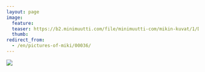```yaml
---
layout: page
image:
  feature:
  teaser: https://b2.minimuutti.com/file/minimuutti-com/mikin-kuvat/1/DSC19462-245px.jpg
  thumb:
redirect_from:
  - /en/pictures-of-miki/00036/
---
```


[![](https://b2.minimuutti.com/file/minimuutti-com/mikin-kuvat/1/DSC19462-800px.jpg)](https://dl.dropboxusercontent.com/sh/ea1wtnz7z734o12/AAC4ojU_0j0x2NgFPjqrUSFMa/mikin-kuvat/1/DSC19462.JPG)
